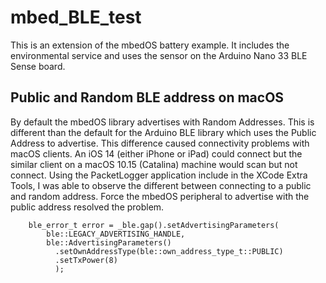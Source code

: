 # mbed_BLE_test

This is an extension of the mbedOS battery example.  It includes the environmental service and uses
the sensor on the Arduino Nano 33 BLE Sense board.

## Public and Random BLE address on macOS

By default the mbedOS library advertises with Random Addresses.  This is different than the default
for the Arduino BLE library which uses the Public Address to advertise.  This difference caused
connectivity problems with macOS clients.  An iOS 14 (either iPhone or iPad) could connect but
the similar client on a macOS 10.15 (Catalina) machine would scan but not connect.  Using the
PacketLogger application include in the XCode Extra Tools, I was able to observe the different
between connecting to a public and random address.  Force the mbedOS peripheral to advertise
with the public address resolved the problem.

```
    ble_error_t error = _ble.gap().setAdvertisingParameters(
        ble::LEGACY_ADVERTISING_HANDLE,  
        ble::AdvertisingParameters()
          .setOwnAddressType(ble::own_address_type_t::PUBLIC)
          .setTxPower(8)
          );
```
